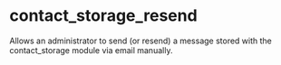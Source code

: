 # contact_storage_resend
Allows an administrator to send (or resend) a message stored with the contact_storage module via email manually.
